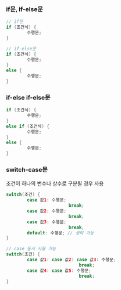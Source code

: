 ### if문, if-else문

```java
// if문
if (조건식) {
		수행문;
}

// if-else문
if (조건식) {
		수행문;
}
else {
		수행문;
}
```

### if-else if-else문

```java
if (조건식) {
		수행문;
}
else if (조건식) {
		수행문;
}
else {
		수행문;
}
```

### switch-case문

조건이 하나의 변수나 상수로 구분될 경우 사용

```java
switch(조건) {
		case 값1: 수행문;
						break;
		case 값2: 수행문;
						break;
		case 값3: 수행문;
						break;
		default: 수행문; // 생략 가능
}

// case 동시 사용 가능
switch(조건) {
		case 값1: case 값2: case 값3: 수행문;
							break;
		case 값4: case 값5: 수행문;
							break;
}
```
